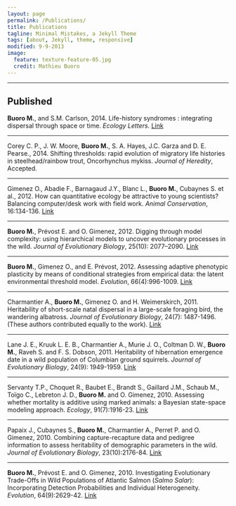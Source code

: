 ```yaml
---
layout: page
permalink: /Publications/
title: Publications
tagline: Minimal Mistakes, a Jekyll Theme
tags: [about, Jekyll, theme, responsive]
modified: 9-9-2013
image:
  feature: texture-feature-05.jpg
  credit: Mathieu Buoro
---
```





___

## Published

**Buoro M.**, and S.M. Carlson, 2014. Life-history syndromes : integrating dispersal through space or time. *Ecology Letters*.  [Link](http://onlinelibrary.wiley.com/doi/10.1111/ele.12275/abstract)  

___

Corey C. P., J. W. Moore, **Buoro M.**, S. A. Hayes, J.C. Garza and D. E. Pearse., 2014. Shifting thresholds: rapid evolution of migratory life histories in steelhead/rainbow trout, Oncorhynchus mykiss. *Journal of Heredity*, Accepted.
___

Gimenez O., Abadie F., Barnagaud J.Y., Blanc L., **Buoro M.**, Cubaynes S. et al., 2012. How can quantitative ecology be attractive to young scientists? Balancing computer/desk work with field work. *Animal Conservation*, 16:134-136. [Link](http://onlinelibrary.wiley.com/doi/10.1111/j.1469-1795.2012.00597.x/abstract)  

___

**Buoro M.**, Prévost E. and O. Gimenez, 2012. Digging through model complexity: using hierarchical models to uncover evolutionary processes in the wild. *Journal of Evolutionary Biology*, 25(10): 2077–2090. [Link](http://onlinelibrary.wiley.com/doi/10.1111/j.1420-9101.2012.02590.x/abstract)  

___

**Buoro M.**, Gimenez O., and E. Prévost, 2012. Assessing adaptive phenotypic plasticity by means of conditional strategies from empirical data: the latent environmental threshold model. *Evolution*, 66(4):996-1009. [Link](http://onlinelibrary.wiley.com/doi/10.1111/j.1558-5646.2011.01484.x/abstract)  

___

Charmantier A., **Buoro M.**, Gimenez O. and H. Weimerskirch, 2011. Heritability of short-scale natal dispersal in a large-scale foraging bird, the wandering albatross. *Journal of Evolutionary Biology*, 24(7): 1487-1496. (These authors contributed equally to the work). [Link](http://onlinelibrary.wiley.com/doi/10.1111/j.1420-9101.2011.02281.x/abstract)  

___

Lane J. E., Kruuk L. E. B., Charmantier A., Murie J. O., Coltman D. W., **Buoro M.**, Raveh S. and F. S. Dobson, 2011. Heritability of hibernation emergence date in a wild population of Columbian ground squirrels.  *Journal of Evolutionary Biology*, 24(9): 1949-1959. [Link](http://onlinelibrary.wiley.com/doi/10.1111/j.1420-9101.2011.02334.x/abstract)  

___

Servanty T.P., Choquet R., Baubet E., Brandt S., Gaillard J.M., Schaub M., Toïgo C., Lebreton J. D., **Buoro M.** and O. Gimenez, 2010. Assessing whether mortality is additive using marked animals: a Bayesian state-space modeling approach. *Ecology*, 91(7):1916-23. [Link](http://www.esajournals.org/doi/abs/10.1890/09-1931.1)  

___

Papaix J., Cubaynes S., **Buoro M.**, Charmantier A., Perret P. and O. Gimenez, 2010. Combining capture-recapture data and pedigree information to assess heritability of demographic parameters in the wild. *Journal of Evolutionary Biology*, 23(10):2176-84. [Link](http://onlinelibrary.wiley.com/doi/10.1111/j.1420-9101.2010.02079.x/abstract)  

___

**Buoro M.**, Prévost E. and O. Gimenez, 2010. Investigating Evolutionary Trade-Offs in Wild Populations of Atlantic Salmon (*Salmo Salar*): Incorporating Detection Probabilities and Individual Heterogeneity. *Evolution*, 64(9):2629-42. [Link](http://onlinelibrary.wiley.com/doi/10.1111/j.1558-5646.2010.01029.x/abstract)  

